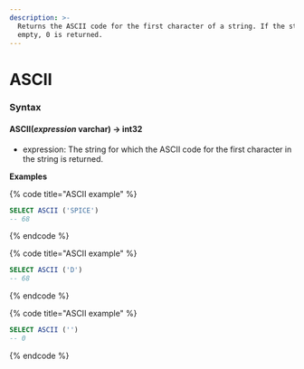 ```yaml
---
description: >-
  Returns the ASCII code for the first character of a string. If the string is
  empty, 0 is returned.
---
```


# ASCII

### Syntax <a href="#syntax" id="syntax"></a>

#### ASCII(_expression_ varchar) → int32 <a href="#asciiexpression-varchar--int32" id="asciiexpression-varchar--int32"></a>

* expression: The string for which the ASCII code for the first character in the string is returned.

**Examples**

{% code title="ASCII example" %}
```sql
SELECT ASCII ('SPICE')
-- 68
```
{% endcode %}

{% code title="ASCII example" %}
```sql
SELECT ASCII ('D')
-- 68
```
{% endcode %}

{% code title="ASCII example" %}
```sql
SELECT ASCII ('')
-- 0
```
{% endcode %}
